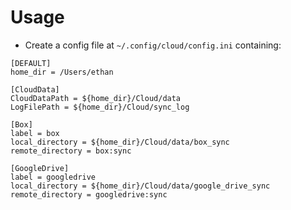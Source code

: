 # Usage

- Create a config file at `~/.config/cloud/config.ini` containing:

```{ini}
[DEFAULT]
home_dir = /Users/ethan

[CloudData]
CloudDataPath = ${home_dir}/Cloud/data
LogFilePath = ${home_dir}/Cloud/sync_log

[Box]
label = box
local_directory = ${home_dir}/Cloud/data/box_sync
remote_directory = box:sync

[GoogleDrive]
label = googledrive
local_directory = ${home_dir}/Cloud/data/google_drive_sync
remote_directory = googledrive:sync
```
